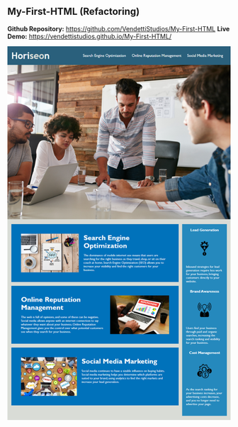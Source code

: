## My-First-HTML (Refactoring)

**Github Repository:**
https://github.com/VendettiStudios/My-First-HTML
**Live Demo:**
https://vendettistudios.github.io/My-First-HTML/

![](Assets/images/ss.png "My-First-Html")
